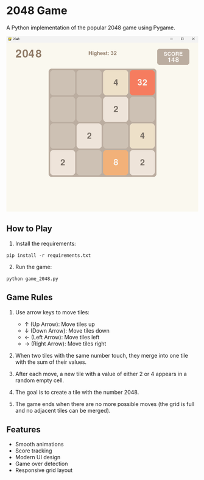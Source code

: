# 2048 Game

A Python implementation of the popular 2048 game using Pygame.


![image alt](https://github.com/ishimweemmanuel/2048/blob/main/Screenshot%202025-01-13%20134039.png?raw=true)

## How to Play

1. Install the requirements:
```
pip install -r requirements.txt
```

2. Run the game:
```
python game_2048.py
```

## Game Rules

1. Use arrow keys to move tiles:
   - ↑ (Up Arrow): Move tiles up
   - ↓ (Down Arrow): Move tiles down
   - ← (Left Arrow): Move tiles left
   - → (Right Arrow): Move tiles right

2. When two tiles with the same number touch, they merge into one tile with the sum of their values.

3. After each move, a new tile with a value of either 2 or 4 appears in a random empty cell.

4. The goal is to create a tile with the number 2048.

5. The game ends when there are no more possible moves (the grid is full and no adjacent tiles can be merged).

## Features

- Smooth animations
- Score tracking
- Modern UI design
- Game over detection
- Responsive grid layout
